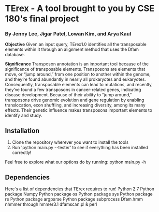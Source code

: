 # TErex - A tool brought to you by CSE 180's final project 
### By Jenny Lee, Jigar Patel, Lowan Kim, and Arya Kaul


**Objective**
Given an input query, TErex1.0 identifies all the transposable elements within it through
an alignment method that uses the Dfam database.

**Significance**
Transposon annotation is an important tool because of the significance of transposable
elements. Transposons are elements that move, or “jump around,” from one position to
another within the genome, and they’re found abundantly in nearly all prokaryotes and
eukaryotes. Consequently, transposable elements can lead to mutations, and recently,
they’ve found a few transposons in cancer-related genes, indicating disease
development. Because of their ability to “jump around,” transposons drive genomic
evolution and gene regulation by enabling translocation, exon shuffling, and increasing
diversity, among its many effects. Their genetic influence makes transposons important
elements to identify and study.

## Installation
1. Clone the repository wherever you want to install the tools
2. Run 'python main.py --tester' to see if everything has been installed correctly!

Feel free to explore what our options do by running:
python main.py -h

## Dependencies

Here's a list of dependencies that TErex requires to run!
Python 2.7
Python package Numpy
Python package os
Python package sys
Python package re
Python package argparse
Python package subprocess
Dfam.hmm
nhmmer through hmmer3.1
dfamscan.pl & perl
